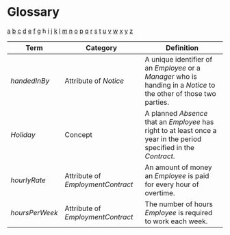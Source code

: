# Glossary

[a](../glossary.md) [b](b.md) [c](c.md) [d](d.md) [e](e.md) [f](f.md) [g](g.md) h [i](i.md) [j](j.md) [k](k.md) [l](l.md) [m](m.md) [n](n.md) [o](o.md) [p](p.md) [q](q.md) [r](r.md) [s](s.md) [t](t.md) [u](u.md) [v](v.md) [w](w.md) [x](x.md) [y](y.md) [z](z.md)

| Term           | Category                          | Definition                                                                                                          |
| -------------- | --------------------------------- | ------------------------------------------------------------------------------------------------------------------- |
| _handedInBy_   | Attribute of _Notice_             | A unique identifier of an _Employee_ or a _Manager_ who is handing in a _Notice_ to the other of those two parties. |
| _Holiday_      | Concept                           | A planned _Absence_ that an _Employee_ has right to at least once a year in the period specified in the _Contract_. |
| _hourlyRate_   | Attribute of _EmploymentContract_ | An amount of money an _Employee_ is paid for every hour of overtime.                                                |
| _hoursPerWeek_ | Attribute of _EmploymentContract_ | The number of hours _Employee_ is required to work each week.                                                       |
